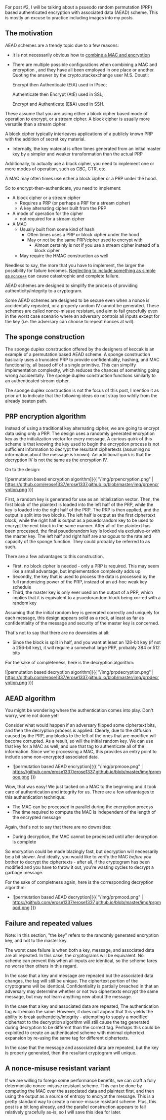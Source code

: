 For post #2, I will be talking about a psueodo random permutation (PRP) based authenticated encryption with associated data (AEAD) scheme. This is mostly an excuse to practice including images into my posts.

The motivation
----
AEAD schemes are a trendy topic due to a few reasons:
    
- It is not necessarily obvious how to [combine a MAC and encryption](https://crypto.stackexchange.com/questions/202/should-we-mac-then-encrypt-or-encrypt-then-mac)
- There are multiple possible configurations when combining a MAC and encryption , and they have all been employed in one place or another. Quoting the answer by the crypto.stackexchange user M.S. Dousti:
    
    Encrypt then Authenticate (EtA) used in IPsec;
    
    Authenticate then Encrypt (AtE) used in SSL;
    
    Encrypt and Authenticate (E&A) used in SSH.
    
These assume that you are using either a block cipher based mode of operation to encrypt, or a stream cipher. A block cipher is usually more versatile than a stream cipher.

A block cipher typically interleaves applications of a publicly known PRP with the addition of secret key material.

- Internally, the key material is often times generated from an initial master key by a simpler and weaker transformation than the actual PRP

Additionally, to actually use a block cipher, you need to implement one or more modes of operation, such as CBC, CTR, etc.

A MAC may often times use either a block cipher or a PRP under the hood.

So to encrypt-then-authenticate, you need to implement:

- A block cipher or a stream cipher
    - Requires a PRP (or perhaps a PRF for a stream cipher)
    - A key alternating cipher built from the PRP    
- A mode of operation for the cipher
    - not required for a stream cipher
- A MAC
    - Usually built from some kind of hash        
        - Often times uses a PRP or block cipher under the hood
        - May or not be the same PRP/cipher used to encrypt with
            - Almost certainly is not if you use a stream cipher instead of a block cipher
    - May require the HMAC construction as well
    
Needless to say, the more that you have to implement, the larger the possibility for failure becomes. [Neglecting to include something as simple as `nonce++`](https://lwn.net/Articles/423747/) can cause catastrophic and complete failure.

AEAD schemes are designed to simplify the process of providing authenticity/integrity to a cryptogram. 

Some AEAD schemes are designed to be secure even when a nonce is accidentally repeated, or a properly random IV cannot be generated. These schemes are called nonce-misuse resistant, and aim to fail gracefully even in the worst case scenario where an adversary controls all inputs except for the key (i.e. the adversary can choose to repeat nonces at will).

The sponge construction
-------
The sponge duplex construction offered by the designers of keccak is an example of a permutation based AEAD scheme. A sponge construction basically uses a truncated PRP to provide confidentiality, hashing, and MAC functionality, all based off of a single primitive. This can simplify implementation complexity, which reduces the chances of something going wrong accidentally. The sponge duplex construction functions similarly to an authenticated stream cipher.

The sponge duplex construction is not the focus of this post, I mention it as prior art to indicate that the following ideas do not stray too wildly from the already beaten path.


PRP encryption algorithm
-----
Instead of using a traditional key alternating cipher, we are going to encrypt data using only a PRP. The design uses a randomly generated encryption key as the initialization vector for every message. A curious quirk of this scheme is that knowing the key used to begin the encryption process is not sufficient information to decrypt the resultant ciphertexts (assuming no information about the message is known). An additional quirk is that the decryption IV is not the same as the encryption IV.

On to the design:

![permutation based encryption algorithm]({{ "/img/prpencryption.png" | https://github.com/erose1337/erose1337.github.io/blob/master/img/prpencryption.png }})

First, a random key is generated for use as an initialization vector. Then, the first block of the plaintext is loaded into the left half of the PRP, while the key is loaded into the right half of the PRP. The PRP is then applied, and the output is split into two blocks. The left half is output as the first ciphertext block, while the right half is output as a psuedorandom key to be used to encrypt the next block in the same manner. After all of the plaintext has been processed, the final psuedorandom key is locked via exclusive-or with the master key. The left half and right half are analogous to the rate and capacity of the sponge function. They could probably be referred to as such.

There are a few advantages to this construction. 
- First, no block cipher is needed - only a PRP is required. This may seem like a small advantage, but implementation complexity adds up
- Secondly, the key that is used to process the data is processed by the full randomizing power of the PRP, instead of an ad-hoc weak key schedule
- Third, the master key is only ever used on the output of a PRP, which implies that it is equivalent to a psuedorandom block being xor-ed with a random key

Assuming that the initial random key is generated correctly and uniquely for each message, this design appears solid as a rock, at least as far as confidentiality of the message and security of the master key is concerned. 

That's not to say that there are no downsides at all:
- Since the block is split in half, and you want at least an 128-bit key (if not a 256-bit key), it will require a somewhat large PRP, probably 384 or 512 bits

For the sake of completeness, here is the decryption algorithm:

![permutation based decryption algorithm]({{ "/img/prpdecryption.png" | https://github.com/erose1337/erose1337.github.io/blob/master/img/prpdecryption.png }})

AEAD algorithm
----
You might be wondering where the authentication comes into play. Don't worry, we're not done yet!

Consider what would happen if an adversary flipped some ciphertext bits, and then the decryption process is applied. Clearly, due to the diffusion caused by the PRP, any blocks to the left of the ones that are modified will become corrupted. As a result, so will the initial random key. We can use that key for a MAC as well, and use that tag to authenticate all of the information. Since we're processing a MAC, this provides an entry point to include some non-encrypted associated data.

- ![permutation based AEAD encryption]({{ "/img/prpmooe.png" | https://github.com/erose1337/erose1337.github.io/blob/master/img/prpmooe.png }})

Wow, that was easy! We just tacked on a MAC to the beginning and it took care of authentication and integrity for us. There are a few advantages to this authentication technique:
- The MAC can be processed in parallel during the encryption process
- The time required to compute the MAC is independent of the length of the encrypted message

Again, that's not to say that there are no downsides:
- During decryption, the MAC cannot be processed until after decryption is complete

So encryption could be made blazingly fast, but decryption will necessarily be a bit slower. And ideally, you would like to verify the MAC *before* you bother to decrypt the ciphertexts - after all, if the cryptogram has been modified and you have to throw it out, you're wasting cycles to decrypt a garbage message. 

For the sake of completness again, here is the corresponding decryption algorithm:

- ![permutation based AEAD decryption]({{ "/img/prpmood.png" | https://github.com/erose1337/erose1337.github.io/blob/master/img/prpmood.png }})

Failure and repeated values
-------
Note: In this section, "the key" refers to the randomly generated encryption key, and not to the master key.

The worst case failure is when both a key, message, and associated data are all repeated. In this case, the cryptograms will be equivalent. No scheme can prevent this when all inputs are identical, so the scheme fares no worse then others in this regard.

In the case that a key and message are repeated but the associated data changes, the tag will still be unique. The ciphertext portion of the cryptograms will be identical. Confidentiality is partially breached in that an adversary may determine whether or not two ciphertexts encrypt the same message, but may not learn anything new about the message.

In the case that a key and associated data are repeated, The authentication tag will remain the same. However, it does not appear that this yields the ability to break authenticity/integrity - attempting to supply a modified ciphertext to the decryption algorithm will still cause the tag generated during decryption to be different than the correct tag. Perhaps this could be exploited to create an authenticated scheme with minimal ciphertext expansion by re-using the same tag for different ciphertexts.

In the case that the message and associated data are repeated, but the key is properly generated, then the resultant cryptogram will unique.


A nonce-misuse resistant variant
-----
If we are willing to forego some performance benefits, we can craft a fully deterministic nonce-misuse resistant scheme. This can be done by computing the MAC over the associated data and plaintext first, and then using the output as a source of entropy to encrypt the message. This is a pretty standard way to create a nonce-misuse resistant scheme. Plus, this post is a bit long already, and the parallel construction appears to fail relatively gracefully as-is, so I will save this idea for later.

